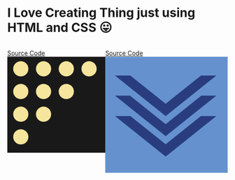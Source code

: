 # I Love Creating Thing just using HTML and CSS 😛

<div style="display:flex;flex-direction:row;">

[Source Code](https://codepen.io/annb161/pen/WNJpwEp)
![Display](https://github.com/thaian161/CSS-battle/blob/main/docs/Battle%2019%20-%20Spacing.png)


[Source Code](https://codepen.io/annb161/pen/jOxBwwv)
![Display](https://github.com/thaian161/CSS-battle/blob/main/docs/Chevoron.png)

</div>